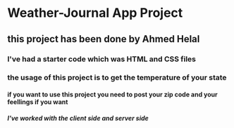 # Weather-Journal App Project

## this project has been done by Ahmed Helal
### I've had a starter code which was HTML and CSS files
### the usage of this project is to get the temperature of your state
#### if you want to use this project you need to post your zip code and your feellings if you want
##### I've worked with the client side and server side 

